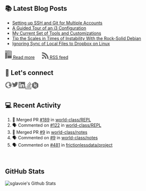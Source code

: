 ## 📚 Latest Blog Posts

<!-- BLOG-POST-LIST:START -->
- [Setting up SSH and Git for Multiple Accounts](https://www.sglavoie.com/posts/2020/10/03/setting-up-ssh-and-git-for-multiple-accounts/)
- [A Guided Tour of an i3 Configuration](https://www.sglavoie.com/posts/2020/08/15/a-guided-tour-of-an-i3-configuration/)
- [My Current Set of Tools and Customizations](https://www.sglavoie.com/posts/2020/06/06/my-current-set-of-tools-and-customizations/)
- [Tip the Scales in Times of Instability With the Rock-Solid Debian](https://www.sglavoie.com/posts/2020/04/05/tip-the-scales-in-times-of-instability-with-the-rock-solid-debian/)
- [Ignoring Sync of Local Files to Dropbox on Linux](https://www.sglavoie.com/posts/2019/11/30/ignoring-sync-of-local-files-to-dropbox-on-linux/)
<!-- BLOG-POST-LIST:END -->


[<img alt="rss feed" width="22px" src="./assets/readthedocs.svg" /> Read more][website] &nbsp;&nbsp;&nbsp;&nbsp; [<img alt="rss feed" width="22px" src="./assets/rss.svg" /> RSS feed][rss]

## 🔌 Let's connect

[<img align="left" alt="sglavoie.com" width="22px" src="./assets/globe.svg" />][website]
[<img align="left" alt="sgdlavoie | Twitter" width="22px" src="./assets/twitter.svg" />][twitter]
[<img align="left" alt="sglavoie | LinkedIn" width="22px" src="./assets/linkedin.svg" />][linkedin]
[<img align="left" alt="sglavoie | Stackoverflow" width="22px" src="./assets/stackoverflow.svg" />][stackoverflow]
[<img align="left" alt="sglavoie | HackRank" width="22px" src="./assets/hackerrank.svg" />][hackerrank]

<br /><br />

## :computer: Recent Activity

<!--START_SECTION:activity-->
1. 🎉 Merged PR [#189](https://github.com/world-class/REPL/pull/189) in [world-class/REPL](https://github.com/world-class/REPL)
2. 🗣 Commented on [#122](https://github.com/world-class/REPL/issues/122) in [world-class/REPL](https://github.com/world-class/REPL)
3. 🎉 Merged PR [#9](https://github.com/world-class/notes/pull/9) in [world-class/notes](https://github.com/world-class/notes)
4. 🗣 Commented on [#9](https://github.com/world-class/notes/issues/9) in [world-class/notes](https://github.com/world-class/notes)
5. 🗣 Commented on [#481](https://github.com/frictionlessdata/project/issues/481) in [frictionlessdata/project](https://github.com/frictionlessdata/project)
<!--END_SECTION:activity-->


<br />

## GitHub Stats

<img alt="sglavoie's Github Stats" src="https://github-readme-stats.sglavoie.vercel.app/api?username=sglavoie&show_icons=true&hide_border=true" />

<br /><br />

[hackerrank]: https://www.hackerrank.com/sglavoie
[rss]: https://www.sglavoie.com/feeds/sglavoie.rss.xml
[website]: https://www.sglavoie.com
[twitter]: https://twitter.com/sgdlavoie
[linkedin]: https://www.linkedin.com/in/sglavoie
[stackoverflow]: https://stackoverflow.com/story/sglavoie
